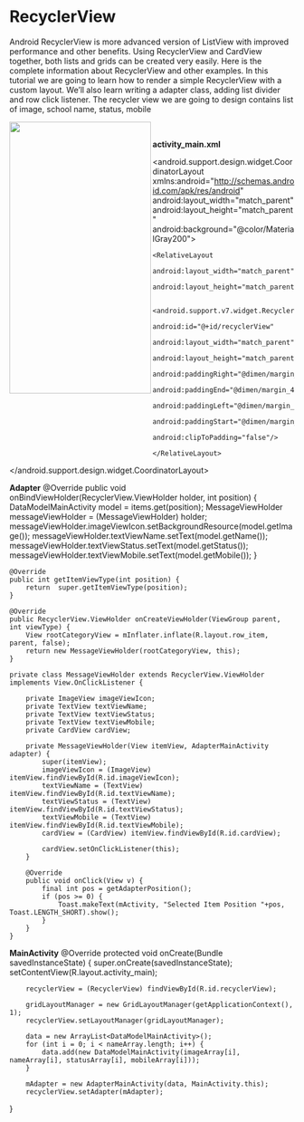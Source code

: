 # RecyclerView
Android RecyclerView is more advanced version of ListView with improved performance and other benefits. Using RecyclerView and CardView together, both lists and grids can be created very easily. Here is the complete information about RecyclerView and other examples.  In this tutorial we are going to learn how to render a simple RecyclerView with a custom layout. We’ll also learn writing a adapter class, adding list divider and row click listener. The recycler view we are going to design contains list of image, school name, status, mobile

<a href="url"><img src="https://raw.githubusercontent.com/sambhaji213/RecyclerView/master/screenshot/device-2016-10-25-105037.png" align="left" height="480" width="250" ></a>
<br />

**activity_main.xml**
<?xml version="1.0" encoding="utf-8"?>
<android.support.design.widget.CoordinatorLayout xmlns:android="http://schemas.android.com/apk/res/android"
    android:layout_width="match_parent"
    android:layout_height="match_parent"
    android:background="@color/MaterialGray200">

    <RelativeLayout
        android:layout_width="match_parent"
        android:layout_height="match_parent">

        <android.support.v7.widget.RecyclerView
            android:id="@+id/recyclerView"
            android:layout_width="match_parent"
            android:layout_height="match_parent"
            android:paddingRight="@dimen/margin_4"
            android:paddingEnd="@dimen/margin_4"
            android:paddingLeft="@dimen/margin_4"
            android:paddingStart="@dimen/margin_4"
            android:clipToPadding="false"/>

    </RelativeLayout>
</android.support.design.widget.CoordinatorLayout>


**Adapter**
    @Override
    public void onBindViewHolder(RecyclerView.ViewHolder holder, int position) {
        DataModelMainActivity model = items.get(position);
        MessageViewHolder messageViewHolder = (MessageViewHolder) holder;
        messageViewHolder.imageViewIcon.setBackgroundResource(model.getImage());
        messageViewHolder.textViewName.setText(model.getName());
        messageViewHolder.textViewStatus.setText(model.getStatus());
        messageViewHolder.textViewMobile.setText(model.getMobile());
    }

    @Override
    public int getItemViewType(int position) {
        return  super.getItemViewType(position);
    }

    @Override
    public RecyclerView.ViewHolder onCreateViewHolder(ViewGroup parent, int viewType) {
        View rootCategoryView = mInflater.inflate(R.layout.row_item, parent, false);
        return new MessageViewHolder(rootCategoryView, this);
    }

    private class MessageViewHolder extends RecyclerView.ViewHolder implements View.OnClickListener {

        private ImageView imageViewIcon;
        private TextView textViewName;
        private TextView textViewStatus;
        private TextView textViewMobile;
        private CardView cardView;

        private MessageViewHolder(View itemView, AdapterMainActivity adapter) {
            super(itemView);
            imageViewIcon = (ImageView) itemView.findViewById(R.id.imageViewIcon);
            textViewName = (TextView) itemView.findViewById(R.id.textViewName);
            textViewStatus = (TextView) itemView.findViewById(R.id.textViewStatus);
            textViewMobile = (TextView) itemView.findViewById(R.id.textViewMobile);
            cardView = (CardView) itemView.findViewById(R.id.cardView);

            cardView.setOnClickListener(this);
        }

        @Override
        public void onClick(View v) {
            final int pos = getAdapterPosition();
            if (pos >= 0) {
                Toast.makeText(mActivity, "Selected Item Position "+pos, Toast.LENGTH_SHORT).show();
            }
        }
    }
    
**MainActivity**
        @Override
        protected void onCreate(Bundle savedInstanceState) {
        super.onCreate(savedInstanceState);
        setContentView(R.layout.activity_main);

        recyclerView = (RecyclerView) findViewById(R.id.recyclerView);

        gridLayoutManager = new GridLayoutManager(getApplicationContext(), 1);
        recyclerView.setLayoutManager(gridLayoutManager);

        data = new ArrayList<DataModelMainActivity>();
        for (int i = 0; i < nameArray.length; i++) {
            data.add(new DataModelMainActivity(imageArray[i], nameArray[i], statusArray[i], mobileArray[i]));
        }

        mAdapter = new AdapterMainActivity(data, MainActivity.this);
        recyclerView.setAdapter(mAdapter);
   }
   
